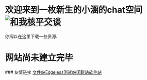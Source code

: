 # 欢迎来到一枚新生的小涵的chat空间<a target="_blank" href="http://wpa.qq.com/msgrd?v=3&uin=1115058004&site=qq&menu=yes"><img border="0" src="http://wpa.qq.com/pa?p=2:1115058004:51" alt="和我核平交谈" title="和我核平交谈"/></a>
你阔以在这里下载一些资源.
<span id="runtime_span"></span>
<script type="text/javascript">function show_runtime(){window.setTimeout("show_runtime()",1000);X=new 
Date("1/1/2020 0:00:00");
Y=new Date();T=(Y.getTime()-X.getTime());M=24*60*60*1000;
a=T/M;A=Math.floor(a);b=(a-A)*24;B=Math.floor(b);c=(b-B)*60;C=Math.floor((b-B)*60);D=Math.floor((c-C)*60);
runtime_span.innerHTML="本站勉强运行: "+A+"天"+B+"小时"+C+"分"+D+"秒"}show_runtime();</script>

# 网站尚未建立完毕
<link rel="shortcut icon" href="/favicon.ico" type="image/x-icon" />
### 友情链接 <a href="http://file.xiaiisme.club/">文件站</a><a href="https://home.edgeless.top/">Edgeless</a><a href="http://beta.xiaiisme.club/">测试站</a><a href="http://chat.xiaiisme.club/">闲聊站</a><a href="http://apps.xiaiisme.club/">软件站</a>


